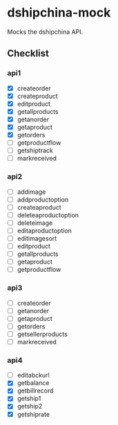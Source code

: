 # dshipchina-mock

Mocks the dshipchina API.

## Checklist

### api1

- [x] createorder
- [x] createproduct
- [x] editproduct
- [x] getallproducts
- [x] getanorder
- [x] getaproduct
- [x] getorders
- [ ] getproductflow
- [ ] getshiptrack
- [ ] markreceived

### api2

- [ ] addimage
- [ ] addproductoption
- [ ] createaproduct
- [ ] deleteaproductoption
- [ ] deleteimage
- [ ] editaproductoption
- [ ] editimagesort
- [ ] editproduct
- [ ] getallproducts
- [ ] getaproduct
- [ ] getproductflow

### api3

- [ ] createorder
- [ ] getanorder
- [ ] getaproduct
- [ ] getorders
- [ ] getsellerproducts
- [ ] markreceived

### api4

- [ ] editabckurl
- [x] getbalance
- [x] getbillrecord
- [x] getship1
- [x] getship2
- [x] getshiprate